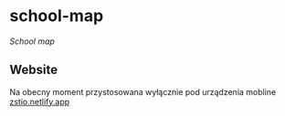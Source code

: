 # school-map
_School map_

## Website
Na obecny moment przystosowana wyłącznie pod urządzenia mobline
[zstio.netlify.app](https://zstio.netlify.app/) 

